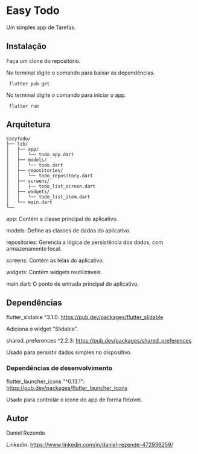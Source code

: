 # Easy Todo

Um simples app de Tarefas.

## Instalação

Faça um clone do repositório.

No terminal digite o comando para baixar as dependências.

```
 flutter pub get 
```

No terminal digite o comando para iniciar o app.

```
 flutter run 
```


## Arquitetura

```
EazyTodo/
├── lib/
│   ├── app/
│   │   └── todo_app.dart
│   ├── models/
│   │   └── todo.dart
│   ├── repositories/
│   │   └── todo_repository.dart
│   ├── screens/
│   │   ├── todo_list_screen.dart
│   ├── widgets/
│   │   └── todo_list_item.dart
│   └── main.dart
└──
```

app: Contém a classe principal do aplicativo.

models: Define as classes de dados do aplicativo.

repositories: Gerencia a lógica de persistência dos dados, com armazenamento local.

screens: Contém as telas do aplicativo.

widgets: Contém widgets reutilizáveis.

main.dart: O ponto de entrada principal do aplicativo.

## Dependências 

flutter_slidable ^3.1.0: https://pub.dev/packages/flutter_slidable

Adiciona o widget "Slidable". 

shared_preferences ^2.2.3: https://pub.dev/packages/shared_preferences

Usado para persistir dados simples no dispositivo.

### Dependências de desenvolvimento

flutter_launcher_icons "^0.13.1": https://pub.dev/packages/flutter_launcher_icons

Usado para controlar o icone do app de forma flexível.

## Autor

Daniel Rezende

Linkedin: https://www.linkedin.com/in/daniel-rezende-472936259/

